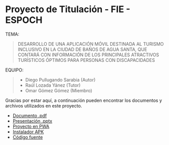 # Proyecto de Titulación - FIE - ESPOCH

TEMA:
>DESARROLLO DE UNA APLICACIÓN MÓVIL DESTINADA AL TURISMO INCLUSIVO EN LA CIUDAD DE BAÑOS DE AGUA SANTA, QUE CONTARÁ CON INFORMACIÓN DE LOS PRINCIPALES ATRACTIVOS TURÍSTICOS ÓPTIMOS PARA PERSONAS CON DISCAPACIDADES

EQUIPO:
>- Diego Pullugando Sarabia (Autor)
>- Raúl Lozada Yánez (Tutor)
>- Omar Gómez Gómez (Miembro)

Gracias por estar aquí, a continuación pueden encontrar los documentos y archivos utilizados en este proyecto.


- [Documento .pdf](https://github.com/diegomps/defensaPublica/blob/main/Proyecto.pdf)
- [Presentación .pptx](https://raw.githubusercontent.com/diegomps/defensaPublica/main/Presentación.pptx)
- [Proyecto en PWA](https://banios-accessible.firebaseapp.com/tabs/tab1)
- [Instalador APK](https://raw.githubusercontent.com/diegomps/defensaPublica/main/bns-accesible.apk)
- [Código fuente](https://github.com/diegomps/BNS-Accesible)

